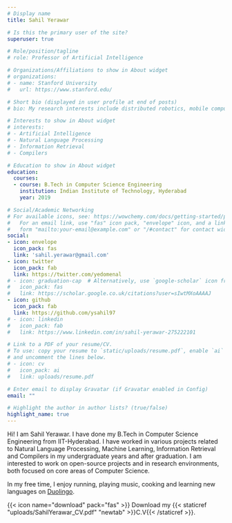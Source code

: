 ```yaml
---
# Display name
title: Sahil Yerawar

# Is this the primary user of the site?
superuser: true

# Role/position/tagline
# role: Professor of Artificial Intelligence

# Organizations/Affiliations to show in About widget
# organizations:
# - name: Stanford University
#   url: https://www.stanford.edu/

# Short bio (displayed in user profile at end of posts)
# bio: My research interests include distributed robotics, mobile computing and programmable matter.

# Interests to show in About widget
# interests:
# - Artificial Intelligence
# - Natural Language Processing
# - Information Retrieval
# - Compilers

# Education to show in About widget
education:
  courses:
  - course: B.Tech in Computer Science Engineering
    institution: Indian Institute of Technology, Hyderabad
    year: 2019

# Social/Academic Networking
# For available icons, see: https://wowchemy.com/docs/getting-started/page-builder/#icons
#   For an email link, use "fas" icon pack, "envelope" icon, and a link in the
#   form "mailto:your-email@example.com" or "/#contact" for contact widget.
social:
- icon: envelope
  icon_pack: fas
  link: 'sahil.yerawar@gmail.com'
- icon: twitter
  icon_pack: fab
  link: https://twitter.com/yedomenal
# - icon: graduation-cap  # Alternatively, use `google-scholar` icon from `ai` icon pack
#   icon_pack: fas
#   link: https://scholar.google.co.uk/citations?user=sIwtMXoAAAAJ
- icon: github
  icon_pack: fab
  link: https://github.com/ysahil97
# - icon: linkedin
#   icon_pack: fab
#   link: https://www.linkedin.com/in/sahil-yerawar-275222101

# Link to a PDF of your resume/CV.
# To use: copy your resume to `static/uploads/resume.pdf`, enable `ai` icons in `params.toml`, 
# and uncomment the lines below.
# - icon: cv
#   icon_pack: ai
#   link: uploads/resume.pdf

# Enter email to display Gravatar (if Gravatar enabled in Config)
email: ""

# Highlight the author in author lists? (true/false)
highlight_name: true
---
```


Hi! I am Sahil Yerawar. I have done my B.Tech in Computer Science Engineering from IIT-Hyderabad. I have worked in various projects related to Natural Language Processing, Machine Learning, Information Retrieval and Compilers in my undergraduate years and after graduation. I am interested to work on open-source projects and in research environments, both focused on core areas of Computer Science.

In my free time, I enjoy running, playing music, cooking and learning new languages on [Duolingo](https://www.duolingo.com/profile/ysahil97).

{{< icon name="download" pack="fas" >}} Download my {{< staticref "uploads/SahilYerawar_CV.pdf" "newtab" >}}C.V{{< /staticref >}}.
